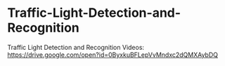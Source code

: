 # Traffic-Light-Detection-and-Recognition
Traffic Light Detection and Recognition
Videos: https://drive.google.com/open?id=0ByxkuBFLepVvMndxc2dQMXAybDQ
